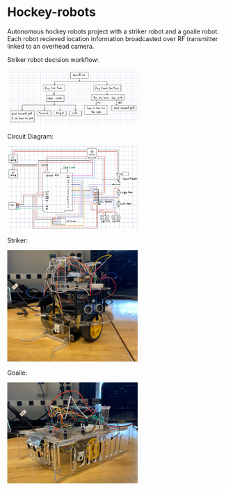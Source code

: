# Hockey-robots
Autonomous hockey robots project with a striker robot and a goalie robot. Each robot recieved location information broadcasted over RF transmitter linked to an overhead camera.

Striker robot decision workflow:

<img src="striker_workflow.png" alt="striker_workflow" width="300"/>

Circuit Diagram:

<img src="circuit_diagram.png" alt="circuit_diagram" width="300"/>

Striker:

<img src="striker.png" alt="striker_workflow" width="300"/>

Goalie:

<img src="goalie.png" alt="goalie" width="300"/>
